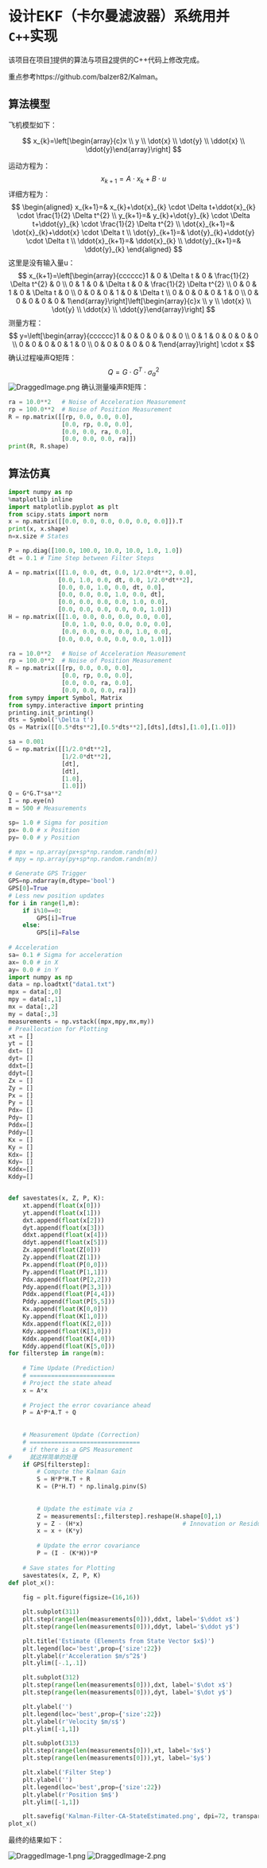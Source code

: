 # 设计EKF（卡尔曼滤波器）系统用并`C++`实现

该项目在项目[1](https://github.com/chendaxiashizhu/Kalman)提供的算法与项目[2](https://github.com/karanchawla/GPS_IMU_Kalman_Filter)提供的C++代码上修改完成。

重点参考https://github.com/balzer82/Kalman。

## 算法模型

飞机模型如下：

$$
x_{k}=\left[\begin{array}{c}x \\ y \\ \dot{x} \\ \dot{y} \\ \ddot{x} \\ \ddot{y}\end{array}\right]
$$


运动方程为：
$$
x_{k+1}=A \cdot x_{k}+B \cdot u
$$
详细方程为：
$$
\begin{aligned} x_{k+1}=& x_{k}+\dot{x}_{k} \cdot \Delta t+\ddot{x}_{k} \cdot \frac{1}{2} \Delta t^{2} \\ y_{k+1}=& y_{k}+\dot{y}_{k} \cdot \Delta t+\ddot{y}_{k} \cdot \frac{1}{2} \Delta t^{2} \\ \dot{x}_{k+1}=& \dot{x}_{k}+\ddot{x} \cdot \Delta t \\ \dot{y}_{k+1}=& \dot{y}_{k}+\ddot{y} \cdot \Delta t \\ \ddot{x}_{k+1}=& \ddot{x}_{k} \\ \ddot{y}_{k+1}=& \ddot{y}_{k} \end{aligned}
$$
这里是没有输入量u：
$$
x_{k+1}=\left[\begin{array}{cccccc}1 & 0 & \Delta t & 0 & \frac{1}{2} \Delta t^{2} & 0 \\ 0 & 1 & 0 & \Delta t & 0 & \frac{1}{2} \Delta t^{2} \\ 0 & 0 & 1 & 0 & \Delta t & 0 \\ 0 & 0 & 0 & 1 & 0 & \Delta t \\ 0 & 0 & 0 & 0 & 1 & 0 \\ 0 & 0 & 0 & 0 & 0 & 1\end{array}\right]\left[\begin{array}{c}x \\ y \\ \dot{x} \\ \dot{y} \\ \ddot{x} \\ \ddot{y}\end{array}\right]
$$
测量方程：
$$
y=\left[\begin{array}{cccccc}1 & 0 & 0 & 0 & 0 & 0 \\ 0 & 1 & 0 & 0 & 0 & 0 \\ 0 & 0 & 0 & 0 & 1 & 0 \\ 0 & 0 & 0 & 0 & 0 & 1\end{array}\right] \cdot x
$$
确认过程噪声Q矩阵：
$$
Q=G \cdot G^{T} \cdot \sigma_{a}^{2}
$$
![DraggedImage.png](https://imgconvert.csdnimg.cn/aHR0cDovL3E3bXEweDFjeS5ia3QuY2xvdWRkbi5jb20vdHAyMDIwMzI0MjEzODI5X0RyYWdnZWRJbWFnZS5wbmc?x-oss-process=image/format,png)
确认测量噪声R矩阵：

```python
ra = 10.0**2   # Noise of Acceleration Measurement
rp = 100.0**2  # Noise of Position Measurement
R = np.matrix([[rp, 0.0, 0.0, 0.0],
               [0.0, rp, 0.0, 0.0],
               [0.0, 0.0, ra, 0.0],
               [0.0, 0.0, 0.0, ra]])
print(R, R.shape)
```

## 算法仿真

```python
import numpy as np
%matplotlib inline
import matplotlib.pyplot as plt
from scipy.stats import norm
x = np.matrix([[0.0, 0.0, 0.0, 0.0, 0.0, 0.0]]).T
print(x, x.shape)
n=x.size # States

P = np.diag([100.0, 100.0, 10.0, 10.0, 1.0, 1.0])
dt = 0.1 # Time Step between Filter Steps

A = np.matrix([[1.0, 0.0, dt, 0.0, 1/2.0*dt**2, 0.0],
              [0.0, 1.0, 0.0, dt, 0.0, 1/2.0*dt**2],
              [0.0, 0.0, 1.0, 0.0, dt, 0.0],
              [0.0, 0.0, 0.0, 1.0, 0.0, dt],
              [0.0, 0.0, 0.0, 0.0, 1.0, 0.0],
              [0.0, 0.0, 0.0, 0.0, 0.0, 1.0]])
H = np.matrix([[1.0, 0.0, 0.0, 0.0, 0.0, 0.0],
               [0.0, 1.0, 0.0, 0.0, 0.0, 0.0],
               [0.0, 0.0, 0.0, 0.0, 1.0, 0.0],
              [0.0, 0.0, 0.0, 0.0, 0.0, 1.0]])

ra = 10.0**2   # Noise of Acceleration Measurement
rp = 100.0**2  # Noise of Position Measurement
R = np.matrix([[rp, 0.0, 0.0, 0.0],
               [0.0, rp, 0.0, 0.0],
               [0.0, 0.0, ra, 0.0],
               [0.0, 0.0, 0.0, ra]])
from sympy import Symbol, Matrix
from sympy.interactive import printing
printing.init_printing()
dts = Symbol('\Delta t')
Qs = Matrix([[0.5*dts**2],[0.5*dts**2],[dts],[dts],[1.0],[1.0]])

sa = 0.001
G = np.matrix([[1/2.0*dt**2],
               [1/2.0*dt**2],
               [dt],
               [dt],
               [1.0],
               [1.0]])
Q = G*G.T*sa**2
I = np.eye(n)
m = 500 # Measurements

sp= 1.0 # Sigma for position
px= 0.0 # x Position
py= 0.0 # y Position

# mpx = np.array(px+sp*np.random.randn(m))
# mpy = np.array(py+sp*np.random.randn(m))

# Generate GPS Trigger
GPS=np.ndarray(m,dtype='bool')
GPS[0]=True
# Less new position updates
for i in range(1,m):
    if i%10==0:
        GPS[i]=True
    else:
        GPS[i]=False
        
# Acceleration
sa= 0.1 # Sigma for acceleration
ax= 0.0 # in X
ay= 0.0 # in Y
import numpy as np
data = np.loadtxt("data1.txt")
mpx = data[:,0]
mpy = data[:,1]
mx = data[:,2]
my = data[:,3]
measurements = np.vstack((mpx,mpy,mx,my))
# Preallocation for Plotting
xt = []
yt = []
dxt= []
dyt= []
ddxt=[]
ddyt=[]
Zx = []
Zy = []
Px = []
Py = []
Pdx= []
Pdy= []
Pddx=[]
Pddy=[]
Kx = []
Ky = []
Kdx= []
Kdy= []
Kddx=[]
Kddy=[]


def savestates(x, Z, P, K):
    xt.append(float(x[0]))
    yt.append(float(x[1]))
    dxt.append(float(x[2]))
    dyt.append(float(x[3]))
    ddxt.append(float(x[4]))
    ddyt.append(float(x[5]))
    Zx.append(float(Z[0]))
    Zy.append(float(Z[1]))
    Px.append(float(P[0,0]))
    Py.append(float(P[1,1]))
    Pdx.append(float(P[2,2]))
    Pdy.append(float(P[3,3]))
    Pddx.append(float(P[4,4]))
    Pddy.append(float(P[5,5]))
    Kx.append(float(K[0,0]))
    Ky.append(float(K[1,0]))
    Kdx.append(float(K[2,0]))
    Kdy.append(float(K[3,0]))
    Kddx.append(float(K[4,0]))
    Kddy.append(float(K[5,0]))
for filterstep in range(m):
    
    # Time Update (Prediction)
    # ========================
    # Project the state ahead
    x = A*x
    
    # Project the error covariance ahead
    P = A*P*A.T + Q    
    
    
    # Measurement Update (Correction)
    # ===============================
    # if there is a GPS Measurement
#     就这样简单的处理
    if GPS[filterstep]:
        # Compute the Kalman Gain
        S = H*P*H.T + R
        K = (P*H.T) * np.linalg.pinv(S)
    
        
        # Update the estimate via z
        Z = measurements[:,filterstep].reshape(H.shape[0],1)
        y = Z - (H*x)                            # Innovation or Residual
        x = x + (K*y)
        
        # Update the error covariance
        P = (I - (K*H))*P
    
    # Save states for Plotting
    savestates(x, Z, P, K)
def plot_x():
    
    fig = plt.figure(figsize=(16,16))

    plt.subplot(311)
    plt.step(range(len(measurements[0])),ddxt, label='$\ddot x$')
    plt.step(range(len(measurements[0])),ddyt, label='$\ddot y$')

    plt.title('Estimate (Elements from State Vector $x$)')
    plt.legend(loc='best',prop={'size':22})
    plt.ylabel(r'Acceleration $m/s^2$')
    plt.ylim([-.1,.1])

    plt.subplot(312)
    plt.step(range(len(measurements[0])),dxt, label='$\dot x$')
    plt.step(range(len(measurements[0])),dyt, label='$\dot y$')

    plt.ylabel('')
    plt.legend(loc='best',prop={'size':22})
    plt.ylabel(r'Velocity $m/s$')
    plt.ylim([-1,1])

    plt.subplot(313)
    plt.step(range(len(measurements[0])),xt, label='$x$')
    plt.step(range(len(measurements[0])),yt, label='$y$')

    plt.xlabel('Filter Step')
    plt.ylabel('')
    plt.legend(loc='best',prop={'size':22})
    plt.ylabel(r'Position $m$')
    plt.ylim([-1,1])

    plt.savefig('Kalman-Filter-CA-StateEstimated.png', dpi=72, transparent=True, bbox_inches='tight')
plot_x()
```

最终的结果如下：

![DraggedImage-1.png](https://imgconvert.csdnimg.cn/aHR0cDovL3E3bXEweDFjeS5ia3QuY2xvdWRkbi5jb20vdHAyMDIwMzI0MjEzODI5X0RyYWdnZWRJbWFnZS0xLnBuZw?x-oss-process=image)
![DraggedImage-2.png](https://imgconvert.csdnimg.cn/aHR0cDovL3E3bXEweDFjeS5ia3QuY2xvdWRkbi5jb20vdHAyMDIwMzI0MjEzODI5X0RyYWdnZWRJbWFnZS0yLnBuZw?x-oss-process=image)